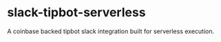 # slack-tipbot-serverless
A coinbase backed tipbot slack integration built for serverless execution.
